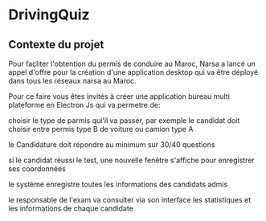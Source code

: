 # DrivingQuiz

<h2>Contexte du projet</h2>
Pour façliter l'obtention du permis de conduire au Maroc, Narsa a lancé un appel d'offre pour la création d'une application desktop qui va être déployé dans tous les réseaux narsa au Maroc.

Pour ce faire vous êtes invités à créer une application bureau multi plateforme en Electron Js qui va permetre de:

choisir le type de parmis qui'il va passer, par exemple le candidat doit choisir entre permis type B de voiture ou camion type A

le Candidature doit répondre au minimum sur 30/40 questions

si le candidat réussi le test, une nouvelle fenêtre s'affiche pour enregistrer ses coordonnées

le système enregistre toutes les informations des candidats admis

le responsable de l'exam va consulter via son interface les statistiques et les informations de chaque candidate
